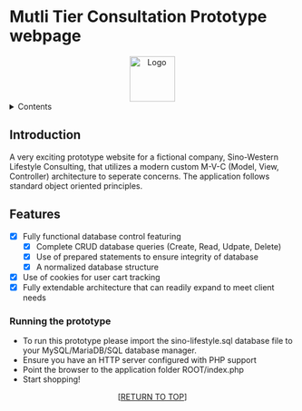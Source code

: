 <a name="readme-top"></a>

# Mutli Tier Consultation Prototype webpage
<div align="center">
    <img src="images/logo.png" alt="Logo" width="80" height="80">
</div>

<details>
    <summary>Contents</summary>
     <ol>
        <li>
            <a href="#introduction">Introduction</a>
        </li>
        <li>
            <a href="#features">Features</a>
        </li>
        <li>
            <a href="#running-the-prototype">Running the prototype</a>
        </li>
    </ol>
</details>

## Introduction

A very exciting prototype website for a fictional company, Sino-Western Lifestyle Consulting, that utilizes a modern custom M-V-C (Model, View, Controller) architecture to seperate concerns. The application follows standard object oriented principles.

## Features


- [x] Fully functional database control featuring
	- [x] Complete CRUD database queries (Create, Read, Udpate, Delete)
	- [x] Use of prepared statements to ensure integrity of database
	- [x] A normalized database structure
- [x] Use of cookies for user cart tracking
- [x] Fully extendable architecture that can readily expand to meet client needs

### Running the prototype

- To run this prototype please import the sino-lifestyle.sql database file to your MySQL/MariaDB/SQL database manager.
- Ensure you have an HTTP server configured with PHP support
- Point the browser to the application folder ROOT/index.php
- Start shopping!

<p align="center">[<a href="#readme-top">RETURN TO TOP</a>]</p>
